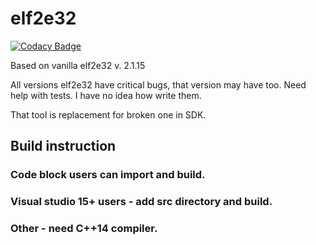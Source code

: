 # elf2e32

[![Codacy Badge](https://api.codacy.com/project/badge/Grade/175e7535c4af4c9eae9fc4280bed88a3)](https://www.codacy.com/app/fedor4ever/elf2e32?utm_source=github.com&amp;utm_medium=referral&amp;utm_content=fedor4ever/elf2e32&amp;utm_campaign=Badge_Grade)

Based on vanilla elf2e32 v. 2.1.15

All versions elf2e32 have critical bugs, that version may have too.
Need help with tests. I have no idea how write them.
 
That tool is replacement for broken one in SDK.

## Build instruction

### Code block users can import and build.

### Visual studio 15+ users - add src directory and build.

### Other - need C++14 compiler.
